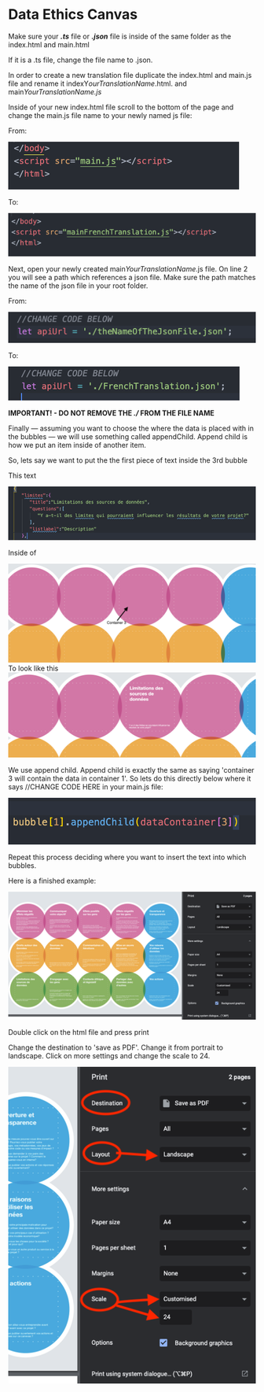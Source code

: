 # Data Ethics Canvas

Make sure your ***.ts*** file or ***.json*** file is inside of the same folder as the index.html and main.html

If it is a .ts file, change the file name to .json.

In order to create a new translation file duplicate the index.html and main.js file and rename it indexY*ourTranslationName*.html. and main*YourTranslationName.js*

Inside of your new index.html file scroll to the bottom of the page and change the main.js file name to your newly named js file:

From:

<img src="./InstructionAssets/Untitled.png">

To:

<img src="./InstructionAssets/Untitled 1.png"/>

Next, open your newly created main*YourTranslationName*.js file. On line 2 you will see a path which  references a json file. Make sure the path matches the name of the json file in your root folder. 

From:

<img src="./InstructionAssets/Untitled 2.png"/>

To:

<img src="./InstructionAssets/Untitled 3.png"/>

**IMPORTANT! - DO NOT REMOVE THE *./* FROM THE FILE NAME**

Finally — assuming you want to choose the where the data is placed with in the bubbles — we will use something called appendChild. Append child is how we put an item inside of another item.

So, lets say we want to put the the first piece of text inside the 3rd bubble

This text

<img src="./InstructionAssets/Untitled 4.png"/>

Inside of 

<img src="./InstructionAssets/Screenshot_2021-06-03_at_10.23.04.png"/>
To look like this


<img src="./InstructionAssets/Untitled 5.png"/>

We use append child. Append child is exactly the same as saying 'container 3 will contain the data in container 1'. So lets do this directly below where it says //CHANGE CODE HERE  in your main.js file: 


<img src="./InstructionAssets/Untitled 6.png"/>

Repeat this process deciding where you want to insert the text into which bubbles. 

Here is a finished example:


<img src="./InstructionAssets/Untitled 7.png"/>

Double click on the html file and press print

Change the destination to 'save as PDF'. Change it from portrait to landscape. Click on more settings and change the scale to 24.

<img src="./InstructionAssets/Untitled 8.png"/>